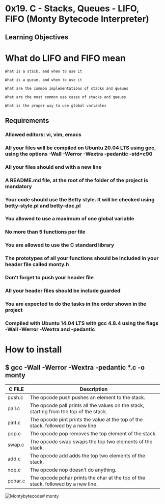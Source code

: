 # 0x19. C - Stacks, Queues - LIFO, FIFO (Monty Bytecode Interpreter)
 
   ## Learning Objectives 

   # What do LIFO and FIFO mean

    What is a stack, and when to use it

    What is a queue, and when to use it

    What are the common implementations of stacks and queues

    What are the most common use cases of stacks and queues

    What is the proper way to use global variables

  ##  Requirements

  ###  Allowed editors: vi, vim, emacs

 ###  All your files will be compiled on Ubuntu 20.04 LTS using gcc, using the options -Wall -Werror -Wextra -pedantic -std=c90

  ###  All your files should end with a new line

  ###  A README.md file, at the root of the folder of the project is mandatory

  ###  Your code should use the Betty style. It will be checked using betty-style.pl and betty-doc.pl

  ### You allowed to use a maximum of one global variable

  ###  No more than 5 functions per file

  ###  You are allowed to use the C standard library

  ###  The prototypes of all your functions should be included in your header file called monty.h

  ###  Don’t forget to push your header file

  ###  All your header files should be include guarded

  ###  You are expected to do the tasks in the order shown in the project
     
  ###  Compiled with Ubuntu 14.04 LTS with gcc 4.8.4 using the flags -Wall -Werror -Wextra and -pedantic

  #  How to install 

   ##  $ gcc -Wall -Werror -Wextra -pedantic *.c -o monty

 | C FILE  |  Description |
| --- | --- |
| push.c  |  The opcode push pushes an element to the stack. |
| pall.c  |  The opcode pall prints all the values on the stack, starting from the top of the stack. |
|pint.c   |   The opcode pint prints the value at the top of the stack, followed by a new line |
| pop.c   | The opcode pop removes the top element of the stack. |
| swap.c  | The opcode swap swaps the top two elements of the stack. |
|add.c    | The opcode add adds the top two elements of the stack. |
| nop.c   | The opcode nop doesn’t do anything. |
| pchar.c | The opcode pchar prints the char at the top of the stack, followed by a new line.|

![ Montybytecode](https://upload.wikimedia.org/wikipedia/commons/b/b4/Hello_World_Brainfuck.png")#   m o n t y  
 